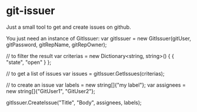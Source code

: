 # git-issuer
Just a small tool to get and create issues on github.

You just need an instance of GitIssuer:
var gitIssuer = new GitIssuer(gitUser, gitPassword, gitRepName, gitRepOwner);

// to filter the result
var criterias = new Dictionary<string, string>()
{
  { "state", "open" }
};

// to get a list of issues
var issues = gitIssuer.GetIssues(criterias);

// to create an issue
var labels = new string[]{"my label"};
var assignees = new string[]{"GitUser1", "GitUser2"};

gitIssuer.CreateIssue("Title", "Body", assignees, labels);
